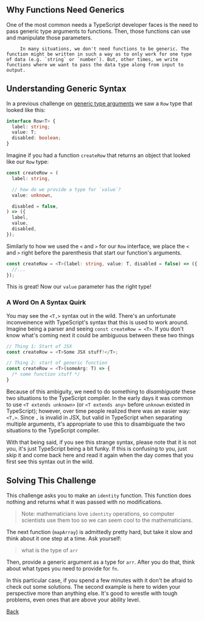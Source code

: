 ## Why Functions Need Generics

One of the most common needs a TypeScript developer faces is the need to pass generic type arguments to functions. Then, those functions can use and manipulate those parameters.

         In many situations, we don't need functions to be generic. The function might be written in such a way as to only work for one type of data (e.g. `string` or `number`). But, other times, we write functions where we want to pass the data type along from input to output.

## Understanding Generic Syntax

In a previous challenge on [generic type arguments](https://typehero.dev/challenge/generic-type-arguments) we saw a `Row` type that looked like this:

```ts
interface Row<T> {
  label: string;
  value: T;
  disabled: boolean;
}
```

Imagine if you had a function `createRow` that returns an object that looked like our `Row` type:

```ts
const createRow = (
  label: string,

  // how do we provide a type for `value`?
  value: unknown,

  disabled = false,
) => ({
  label,
  value,
  disabled,
});
```

Similarly to how we used the `<` and `>` for our `Row` interface, we place the `<` and `>` right before the parenthesis that start our function's arguments.

```ts
const createRow = <T>(label: string, value: T, disabled = false) => ({
  //...
});
```

This is great! Now our `value` parameter has the right type!

### A Word On A Syntax Quirk

You may see the `<T,>` syntax out in the wild. There's an unfortunate inconveinence with TypeScript's syntax that this is used to work around. Imagine being a parser and seeing `const createRow = <T>`. If you don't know what's coming next it could be ambiguous between these two things

```ts
// Thing 1: Start of JSX
const createRow = <T>Some JSX stuff!</T>;

// Thing 2: start of generic function
const createRow = <T>(someArg: T) => {
  /* some function stuff */
}
```

Because of this ambiguity, we need to do something to _disambiguate_ these two situations to the TypeScript compiler. In the early days it was common to use `<T extends unknown>` (or `<T extends any>` before `unknown` existed in TypeScript); however, over time people realized there was an easier way: `<T,>`. Since `,` is invalid in JSX, but valid in TypeScript when separating multiple arguments, it's appropriate to use this to disambiguate the two situations to the TypeScript compiler.

With that being said, if you see this strange syntax, please note that it is not you, it's just TypeScript being a bit funky. If this is confusing to you, just skip it and come back here and read it again when the day comes that you first see this syntax out in the wild.

## Solving This Challenge

This challenge asks you to make an `identity` function. This function does nothing and returns what it was passed with no modifications.

> Note: mathematicians love `identity` operations, so computer scientists use them too so we can seem cool to the mathematicians.

The next function (`mapArray`) is admittedly pretty hard, but take it slow and think about it one step at a time. Ask yourself:

> what is the type of `arr`

Then, provide a generic argument as a type for `arr`. After you do that, think about what types you need to provide for `fn`.

In this particular case, if you spend a few minutes with it don't be afraid to check out some solutions. The second example is here to widen your perspective more than anything else. It's good to wrestle with tough problems, even ones that are above your ability level.

[Back](https://github.com/xam1dullo/typehero)
